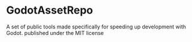 # GodotAssetRepo
A set of public tools made specifically for speeding up development with Godot.
published under the MIT license
